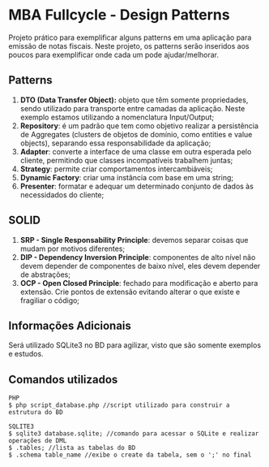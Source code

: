 # MBA Fullcycle - Design Patterns
Projeto prático para exemplificar alguns patterns em uma aplicação para emissão de notas fiscais. Neste projeto, os patterns serão inseridos aos poucos para exemplificar onde cada um pode ajudar/melhorar.


## Patterns 
1. **DTO (Data Transfer Object):** objeto que têm somente propriedades, sendo utilizado para transporte entre camadas da aplicação. Neste exemplo estamos utilizando a nomenclatura Input/Output;
2. **Repository**: é um padrão que tem como objetivo realizar a persistência de Aggregates (clusters de objetos de domínio, como entities e value objects), separando essa responsabilidade da aplicação;
3. **Adapter**: converte a interface de uma classe em outra esperada pelo cliente, permitindo que classes incompatíveis trabalhem juntas;
4. **Strategy**: permite criar comportamentos intercambiáveis;
5. **Dynamic Factory**: criar uma instância com base em uma string;
6. **Presenter**: formatar e adequar um determinado conjunto de dados às necessidados do cliente;

## SOLID
1. **SRP - Single Responsability Principle**: devemos separar coisas que mudam por motivos diferentes;
2. **DIP - Dependency Inversion Principle**: componentes de alto nível não devem depender de componentes de baixo nível, eles devem depender de abstrações;
3. **OCP - Open Closed Principle**: fechado para modificação e aberto para extensão. Crie pontos de extensão evitando alterar o que existe e fragiliar o código;

## Informações Adicionais
Será utilizado SQLite3 no BD para agilizar, visto que são somente exemplos e estudos.

## Comandos utilizados
    PHP
    $ php script_database.php //script utilizado para construir a estrutura do BD

    SQLITE3
    $ sqlite3 database.sqlite; //comando para acessar o SQLite e realizar operações de DML
    $ .tables; //lista as tabelas do BD
    $ .schema table_name //exibe o create da tabela, sem o ';' no final